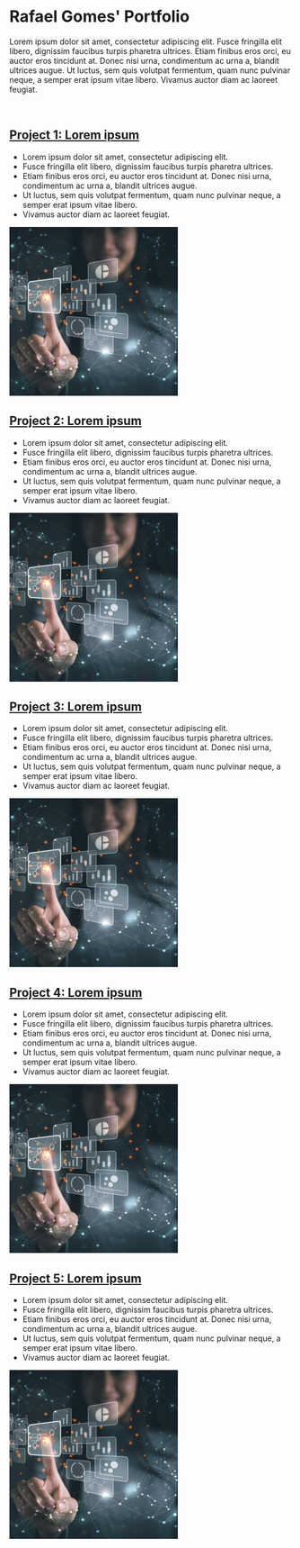 # Rafael Gomes' Portfolio
Lorem ipsum dolor sit amet, consectetur adipiscing elit.
Fusce fringilla elit libero, dignissim faucibus turpis pharetra ultrices.
Etiam finibus eros orci, eu auctor eros tincidunt at. Donec nisi urna, condimentum ac urna a, blandit ultrices augue.
Ut luctus, sem quis volutpat fermentum, quam nunc pulvinar neque, a semper erat ipsum vitae libero.
Vivamus auctor diam ac laoreet feugiat.

<br />

## [Project 1: Lorem ipsum][project1]
- Lorem ipsum dolor sit amet, consectetur adipiscing elit. 
- Fusce fringilla elit libero, dignissim faucibus turpis pharetra ultrices. 
- Etiam finibus eros orci, eu auctor eros tincidunt at. Donec nisi urna, condimentum ac urna a, blandit ultrices augue. 
- Ut luctus, sem quis volutpat fermentum, quam nunc pulvinar neque, a semper erat ipsum vitae libero. 
- Vivamus auctor diam ac laoreet feugiat. 

![](/images/templateimg.jpg)

## [Project 2: Lorem ipsum][project2]
- Lorem ipsum dolor sit amet, consectetur adipiscing elit. 
- Fusce fringilla elit libero, dignissim faucibus turpis pharetra ultrices. 
- Etiam finibus eros orci, eu auctor eros tincidunt at. Donec nisi urna, condimentum ac urna a, blandit ultrices augue. 
- Ut luctus, sem quis volutpat fermentum, quam nunc pulvinar neque, a semper erat ipsum vitae libero. 
- Vivamus auctor diam ac laoreet feugiat. 

![](/images/templateimg.jpg)

## [Project 3: Lorem ipsum][project3]
- Lorem ipsum dolor sit amet, consectetur adipiscing elit. 
- Fusce fringilla elit libero, dignissim faucibus turpis pharetra ultrices. 
- Etiam finibus eros orci, eu auctor eros tincidunt at. Donec nisi urna, condimentum ac urna a, blandit ultrices augue. 
- Ut luctus, sem quis volutpat fermentum, quam nunc pulvinar neque, a semper erat ipsum vitae libero. 
- Vivamus auctor diam ac laoreet feugiat. 

![](/images/templateimg.jpg)

## [Project 4: Lorem ipsum][project4]
- Lorem ipsum dolor sit amet, consectetur adipiscing elit. 
- Fusce fringilla elit libero, dignissim faucibus turpis pharetra ultrices. 
- Etiam finibus eros orci, eu auctor eros tincidunt at. Donec nisi urna, condimentum ac urna a, blandit ultrices augue. 
- Ut luctus, sem quis volutpat fermentum, quam nunc pulvinar neque, a semper erat ipsum vitae libero. 
- Vivamus auctor diam ac laoreet feugiat. 

![](/images/templateimg.jpg)

## [Project 5: Lorem ipsum][project5]
- Lorem ipsum dolor sit amet, consectetur adipiscing elit. 
- Fusce fringilla elit libero, dignissim faucibus turpis pharetra ultrices. 
- Etiam finibus eros orci, eu auctor eros tincidunt at. Donec nisi urna, condimentum ac urna a, blandit ultrices augue. 
- Ut luctus, sem quis volutpat fermentum, quam nunc pulvinar neque, a semper erat ipsum vitae libero. 
- Vivamus auctor diam ac laoreet feugiat. 

![](/images/templateimg.jpg)

[project1]: https://github.com/rafaelfagomes/
[project2]: https://github.com/rafaelfagomes/
[project3]: https://github.com/rafaelfagomes/
[project4]: https://github.com/rafaelfagomes/
[project5]: https://github.com/rafaelfagomes/
